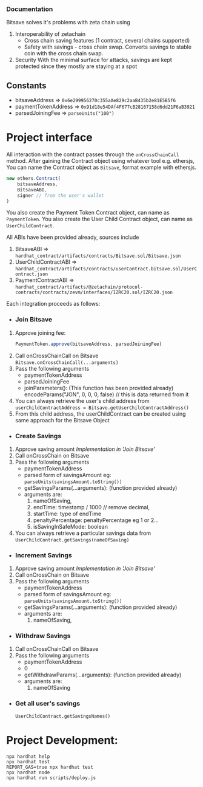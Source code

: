 ### Documentation
Bitsave solves it's problems with zeta chain using 
1. Interoperability of zetachain
    - Cross chain saving features (1 contract, several chains supported)
    - Safety with savings - cross chain swap. Converts savings to stable coin
    with the cross chain swap.
2. Security
    With the minimal surface for attacks, savings are kept protected since they mostly are staying at a spot

## Constants
- bitsaveAddress => `0x6e299956270c355aAe829c2aaB435b2e81E5B5f6`
- paymentTokenAddress => `0x91d18e54DAf4F677cB28167158d6dd21F6aB3921`
- parsedJoiningFee => `parseUnits("100")`

# Project interface

All interaction with the contract passes through the `onCrossChainCall` method.
After gaining the Contract object using whatever tool e.g. ethersjs,
You can name the Contract object as `Bitsave`, format example with ethersjs.

```js
new ethers.Contract(
    bitsaveAddress,
    BitsaveABI,
    signer // from the user's wallet
)
```
You also create the Payment Token Contract object, can name as `PaymentToken`.
You also create the User Child Contract object, can name as `UserChildContract`.

All ABIs have been provided already, sources include
1. BitsaveABI => `hardhat_contract/artifacts/contracts/Bitsave.sol/Bitsave.json`
2. UserChildContractABI => `hardhat_contract/artifacts/contracts/userContract.bitsave.sol/UserContract.json`
3. PaymentContractABI => `hardhat_contract/artifacts/@zetachain/protocol-contracts/contracts/zevm/interfaces/IZRC20.sol/IZRC20.json`


Each integration proceeds as follows:

- ### Join Bitsave
1. Approve joining fee:
    ```js
    PaymentToken.approve(bitsaveAddress, parsedJoiningFee)
    ```
2. Call onCrossChainCall on Bitsave
    `Bitsave.onCrossChainCall(...arguments)`
3. Pass the following arguments
    - paymentTokenAddress
    - parsedJoiningFee
    - joinParameters(): (This function has been provided already)
        encodeParams("JON", 0, 0, 0, false) // this is data returned from it
4. You can always retrieve the user's child address from
    `userChildContractAddress = Bitsave.getUserChildContractAddress()`
5. From this child address, the userChildContract can be created using same approach for the Bitsave Object


- ### Create Savings
1. Approve saving amount
    *Implementation in 'Join Bitsave'*
2. Call onCrossChain on Bitsave
3. Pass the following arguments
    - paymentTokenAddress
    - parsed form of savingsAmount eg:
    `parseUnits(savingsAmount.toString())`
    - getSavingsParams(...arguments): (function provided already)
    - arguments are:
        1. nameOfSaving,
        2. endTime: timestamp / 1000 // remove decimal,
        3. startTime: type of endTime
        4. penaltyPercentage: penaltyPercentage eg 1 or 2...
        5. isSavingInSafeMode: boolean
4. You can always retrieve a particular savings data from
    `UserChildContract.getSavings(nameOfSaving)`


- ### Increment Savings
1. Approve saving amount
    *Implementation in 'Join Bitsave'*
2. Call onCrossChain on Bitsave
3. Pass the following arguments
    - paymentTokenAddress
    - parsed form of savingsAmount eg:
    `parseUnits(savingsAmount.toString())`
    - getSavingsParams(...arguments): (function provided already)
    - arguments are:
        1. nameOfSaving,


- ### Withdraw Savings
1. Call onCrossChainCall on Bitsave
2. Pass the following arguments
    - paymentTokenAddress
    - 0
    - getWithdrawParams(...arguments): (function provided already)
    - arguments are:
        1. nameOfSaving


- ### Get all user's savings
    `UserChildContract.getSavingsNames()`


# Project Development:

```shell
npx hardhat help
npx hardhat test
REPORT_GAS=true npx hardhat test
npx hardhat node
npx hardhat run scripts/deploy.js
```
